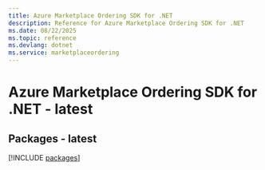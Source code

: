 ```yaml
---
title: Azure Marketplace Ordering SDK for .NET
description: Reference for Azure Marketplace Ordering SDK for .NET
ms.date: 08/22/2025
ms.topic: reference
ms.devlang: dotnet
ms.service: marketplaceordering
---
```

# Azure Marketplace Ordering SDK for .NET - latest
## Packages - latest
[!INCLUDE [packages](marketplace-ordering-index.md)]